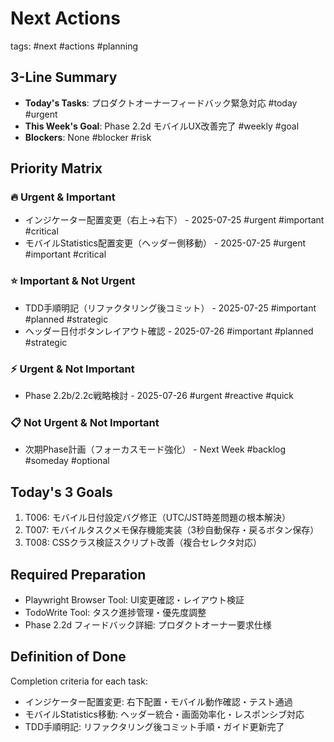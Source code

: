 # Next Actions
tags: #next #actions #planning

## 3-Line Summary
- **Today's Tasks**: プロダクトオーナーフィードバック緊急対応 #today #urgent
- **This Week's Goal**: Phase 2.2d モバイルUX改善完了 #weekly #goal
- **Blockers**: None #blocker #risk

## Priority Matrix
### 🔥 Urgent & Important
- インジケーター配置変更（右上→右下） - 2025-07-25 #urgent #important #critical
- モバイルStatistics配置変更（ヘッダー側移動） - 2025-07-25 #urgent #important #critical

### ⭐ Important & Not Urgent
- TDD手順明記（リファクタリング後コミット） - 2025-07-25 #important #planned #strategic
- ヘッダー日付ボタンレイアウト確認 - 2025-07-26 #important #planned #strategic

### ⚡ Urgent & Not Important
- Phase 2.2b/2.2c戦略検討 - 2025-07-26 #urgent #reactive #quick

### 📋 Not Urgent & Not Important
- 次期Phase計画（フォーカスモード強化） - Next Week #backlog #someday #optional

## Today's 3 Goals
1. T006: モバイル日付設定バグ修正（UTC/JST時差問題の根本解決）
2. T007: モバイルタスクメモ保存機能実装（3秒自動保存・戻るボタン保存）
3. T008: CSSクラス検証スクリプト改善（複合セレクタ対応）

## Required Preparation
- Playwright Browser Tool: UI変更確認・レイアウト検証
- TodoWrite Tool: タスク進捗管理・優先度調整
- Phase 2.2d フィードバック詳細: プロダクトオーナー要求仕様

## Definition of Done
Completion criteria for each task:
- インジケーター配置変更: 右下配置・モバイル動作確認・テスト通過
- モバイルStatistics移動: ヘッダー統合・画面効率化・レスポンシブ対応
- TDD手順明記: リファクタリング後コミット手順・ガイド更新完了
